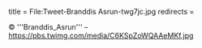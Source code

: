 title = File:Tweet-Branddis Asrun-twg7jc.jpg
redirects =
>>>>

© '''Branddis_Asrun''' – https://pbs.twimg.com/media/C6KSpZoWQAAeMKf.jpg